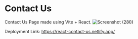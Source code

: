 # Contact Us
Contact Us Page made using Vite + React.
![Screenshot (280)](https://github.com/Ritik-9462/Contact-us-page/assets/108204102/23a3049f-e49b-4080-94f9-6e97399e988c)

Deployment Link: https://react-contact-us.netlify.app/
